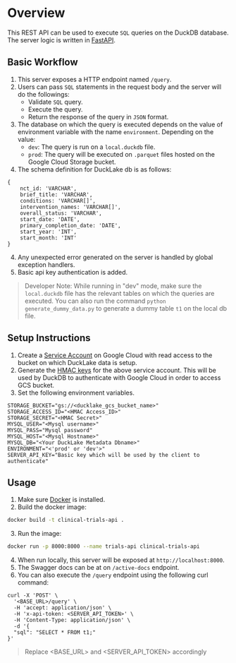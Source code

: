 # Overview

This REST API can be used to execute `SQL` queries on the DuckDB database. The server logic is written in [FastAPI](https://fastapi.tiangolo.com/).

## Basic Workflow

1. This server exposes a HTTP endpoint named `/query`.
2. Users can pass `SQL` statements in the request body and the server will do the followings:
    - Validate `SQL` query.
    - Execute the query.
    - Return the response of the query in `JSON` format.
3. The database on which the query is executed depends on the value of environment variable with the name `environment`. Depending on the value:
    - `dev`: The query is run on a `local.duckdb` file. 
    - `prod`: The query will be executed on `.parquet` files hosted on the Google Cloud Storage bucket.
4. The schema definition for DuckLake db is as follows:
```
{
    nct_id: 'VARCHAR', 
    brief_title: 'VARCHAR', 
    conditions: 'VARCHAR[]', 
    intervention_names: 'VARCHAR[]', 
    overall_status: 'VARCHAR', 
    start_date: 'DATE', 
    primary_completion_date: 'DATE',
    start_year: 'INT',
    start_month: 'INT'
}
```
4. Any unexpected error generated on the server is handled by global exception handlers.
5. Basic api key authentication is added.


> Developer Note: While running in "dev" mode, make sure the `local.duckdb` file has the relevant tables on which the queries are executed. You can also run the command `python generate_dummy_data.py` to generate a dummy table `t1` on the local db file.



## Setup Instructions

1. Create a [Service Account](https://cloud.google.com/iam/docs/service-accounts-create) on Google Cloud with read access to the bucket on which DuckLake data is setup.
2. Generate the [HMAC keys](https://cloud.google.com/storage/docs/authentication/managing-hmackeys) for the above service account. This will be used by DuckDB to authenticate with Google Cloud in order to access GCS bucket.
4. Set the following environment variables.
```env
STORAGE_BUCKET="gs://<ducklake_gcs_bucket_name>"
STORAGE_ACCESS_ID="<HMAC Access_ID>"
STORAGE_SECRET="<HMAC Secret>"
MYSQL_USER="<Mysql username>"
MYSQL_PASS="Mysql password"
MYSQL_HOST="<Mysql Hostname>"
MYSQL_DB="<Your DuckLake Metadata Dbname>"
ENVIRONMENT="<'prod' or 'dev'>"
SERVER_API_KEY="Basic key which will be used by the client to authenticate"
```

## Usage

1. Make sure [Docker](https://docs.docker.com/engine/install/debian/#installation-methods) is installed.
2. Build the docker image:
```bash
docker build -t clinical-trials-api .
```
3. Run the image:
```bash
docker run -p 8000:8000 --name trials-api clinical-trials-api
```
4. When run locally, this server will be exposed at `http://localhost:8000`.
5. The Swagger docs can be at on `/active-docs` endpoint.
6. You can also execute the `/query` endpoint using the following curl command:
```curl
curl -X 'POST' \
  '<BASE_URL>/query' \
  -H 'accept: application/json' \
  -H 'x-api-token: <SERVER_API_TOKEN>' \
  -H 'Content-Type: application/json' \
  -d '{
  "sql": "SELECT * FROM t1;"
}'
```
> Replace <BASE_URL> and <SERVER_API_TOKEN> accordingly

